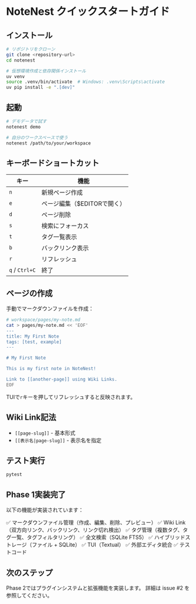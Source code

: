 # NoteNest クイックスタートガイド

## インストール

```bash
# リポジトリをクローン
git clone <repository-url>
cd notenest

# 仮想環境作成と依存関係インストール
uv venv
source .venv/bin/activate  # Windows: .venv\Scripts\activate
uv pip install -e ".[dev]"
```

## 起動

```bash
# デモデータで試す
notenest demo

# 自分のワークスペースで使う
notenest /path/to/your/workspace
```

## キーボードショートカット

| キー | 機能 |
|------|------|
| `n` | 新規ページ作成 |
| `e` | ページ編集（$EDITORで開く） |
| `d` | ページ削除 |
| `s` | 検索にフォーカス |
| `t` | タグ一覧表示 |
| `b` | バックリンク表示 |
| `r` | リフレッシュ |
| `q` / `Ctrl+C` | 終了 |

## ページの作成

手動でマークダウンファイルを作成：

```bash
# workspace/pages/my-note.md
cat > pages/my-note.md << 'EOF'
---
title: My First Note
tags: [test, example]
---

# My First Note

This is my first note in NoteNest!

Link to [[another-page]] using Wiki Links.
EOF
```

TUIで`r`キーを押してリフレッシュすると反映されます。

## Wiki Link記法

- `[[page-slug]]` - 基本形式
- `[[表示名|page-slug]]` - 表示名を指定

## テスト実行

```bash
pytest
```

## Phase 1実装完了

以下の機能が実装されています：

✅ マークダウンファイル管理（作成、編集、削除、プレビュー）
✅ Wiki Link（双方向リンク、バックリンク、リンク切れ検出）
✅ タグ管理（複数タグ、タグ一覧、タグフィルタリング）
✅ 全文検索（SQLite FTS5）
✅ ハイブリッドストレージ（ファイル + SQLite）
✅ TUI（Textual）
✅ 外部エディタ統合
✅ テストコード

## 次のステップ

Phase 2ではプラグインシステムと拡張機能を実装します。
詳細は issue #2 を参照してください。

